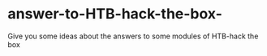 # answer-to-HTB-hack-the-box-
Give you some ideas about the answers to some modules of HTB-hack the box 
